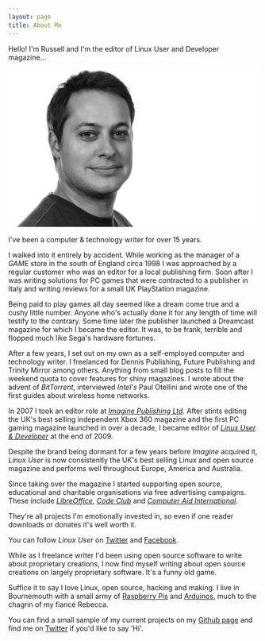 ```yaml
---
layout: page
title: About Me
---
```


<p class="message">
  Hello! I'm Russell and I'm the editor of Linux User and Developer magazine...
</p>

![Russell Barnes](/assets/Russell_twitter.jpg "I'm waving")

I've been a computer & technology writer for over 15 years. 

I walked into it entirely by accident. While working as the manager of a *GAME* store in the south of England circa 1998 I was approached by a regular customer who was an editor for a local publishing firm. Soon after I was writing solutions for PC games that were contracted to a publisher in Italy and writing reviews for a small UK PlayStation magazine.

Being paid to play games all day seemed like a dream come true and a cushy little number. Anyone who's actually done it for any length of time will testify to the contrary. Some time later the publisher launched a Dreamcast magazine for which I became the editor. It was, to be frank, terrible and flopped much like Sega's hardware fortunes.

After a few years, I set out on my own as a self-employed computer and technology writer. I freelanced for Dennis Publishing, Future Publishing and Trinity Mirror among others. Anything from small blog posts to fill the weekend quota to cover features for shiny magazines. I wrote about the advent of *BitTorrent*, interviewed *Intel's* Paul Otellini and wrote one of the first guides about wireless home networks. 

In 2007 I took an editor role at [*Imagine Publishing Ltd*](http://www.imaginepublishing.co.uk). After stints editing the UK's best selling independent Xbox 360 magazine and the first PC gaming magazine launched in over a decade, I became editor of [*Linux User & Developer*](http://www.linuxuser.co.uk) at the end of 2009.

Despite the brand being dormant for a few years before *Imagine* acquired it, *Linux User* is now consistently the UK's best selling Linux and open source magazine and performs well throughout Europe, America and Australia.

Since taking over the magazine I started supporting open source, educational and charitable organisations via free advertising campaigns. These include [*LibreOffice*](http://libreoffice.org), [*Code Club*](www.codeclub.org.uk) and [*Computer Aid International*](http://www.computeraid.org).

They're all projects I'm emotionally invested in, so even if one reader downloads or donates it's well worth it. 

You can follow *Linux User* on [Twitter](https://twitter.com/linuxusermag) and [Facebook](http://www.facebook.com/LinuxUserUK).

While as I freelance writer I'd been using open source software to write about proprietary creations, I now find myself writing about open source creations on largely proprietary software. It's a funny old game.

Suffice it to say I love Linux, open source, hacking and making. 
I live in Bournemouth with a small army of [Raspberry Pis](http://www.raspberrypi.org) and [Arduinos](http://www.arduino.cc), much to the chagrin of my fiancé Rebecca.

You can find a small sample of my current projects on my [Github page](http://github.com/russb78) and find me on [Twitter](http://twitter.com/another_russell) if you'd like to say 'Hi'.